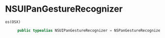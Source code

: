 # NSUIPanGestureRecognizer

<dl>
<dt><code>os(OSX)</code></dt>
<dd>

``` swift
public typealias NSUIPanGestureRecognizer = NSPanGestureRecognizer
```

</dd>
</dl>
